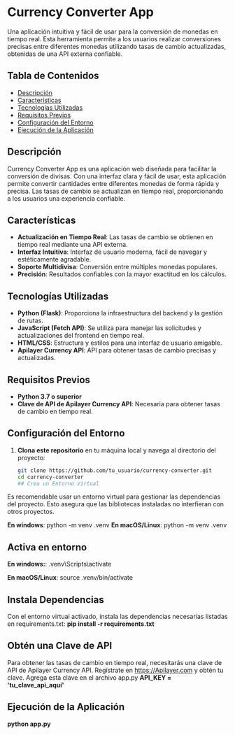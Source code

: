 # Currency Converter App

Una aplicación intuitiva y fácil de usar para la conversión de monedas en tiempo real. Esta herramienta permite a los usuarios realizar conversiones precisas entre diferentes monedas utilizando tasas de cambio actualizadas, obtenidas de una API externa confiable.

## Tabla de Contenidos

- [Descripción](#descripción)
- [Características](#características)
- [Tecnologías Utilizadas](#tecnologías-utilizadas)
- [Requisitos Previos](#requisitos-previos)
- [Configuración del Entorno](#configuración-del-entorno)
- [Ejecución de la Aplicación](#ejecución-de-la-aplicación)

## Descripción

Currency Converter App es una aplicación web diseñada para facilitar la conversión de divisas. Con una interfaz clara y fácil de usar, esta aplicación permite convertir cantidades entre diferentes monedas de forma rápida y precisa. Las tasas de cambio se actualizan en tiempo real, proporcionando a los usuarios una experiencia confiable.

## Características

- **Actualización en Tiempo Real**: Las tasas de cambio se obtienen en tiempo real mediante una API externa.
- **Interfaz Intuitiva**: Interfaz de usuario moderna, fácil de navegar y estéticamente agradable.
- **Soporte Multidivisa**: Conversión entre múltiples monedas populares.
- **Precisión**: Resultados confiables con la mayor exactitud en los cálculos.

## Tecnologías Utilizadas

- **Python (Flask)**: Proporciona la infraestructura del backend y la gestión de rutas.
- **JavaScript (Fetch API)**: Se utiliza para manejar las solicitudes y actualizaciones del frontend en tiempo real.
- **HTML/CSS**: Estructura y estilos para una interfaz de usuario amigable.
- **Apilayer Currency API**: API para obtener tasas de cambio precisas y actualizadas.

## Requisitos Previos

- **Python 3.7 o superior**
- **Clave de API de Apilayer Currency API**: Necesaria para obtener tasas de cambio en tiempo real.

## Configuración del Entorno

1. **Clona este repositorio** en tu máquina local y navega al directorio del proyecto:
   ```bash
   git clone https://github.com/tu_usuario/currency-converter.git
   cd currency-converter
   ## Crea un Entorno Virtual
Es recomendable usar un entorno virtual para gestionar las dependencias del proyecto. Esto asegura que las bibliotecas instaladas no interfieran con otros proyectos.

**En windows**: python -m venv .venv
**En macOS/Linux**: python -m venv .venv

## Activa en entorno

**En windows:**: .venv\Scripts\activate

**En macOS/Linux**: source .venv/bin/activate

## Instala Dependencias

Con el entorno virtual activado, instala las dependencias necesarias listadas en requirements.txt: **pip install -r requirements.txt**

## Obtén una Clave de API
 Para obtener las tasas de cambio en tiempo real, necesitarás una clave de API de Apilayer Currency API. Regístrate en https://Apilayer.com y obtén tu clave. Agrega esta clave en el archivo app.py
 **API_KEY = 'tu_clave_api_aquí'**

## Ejecución de la Aplicación

**python app.py**
